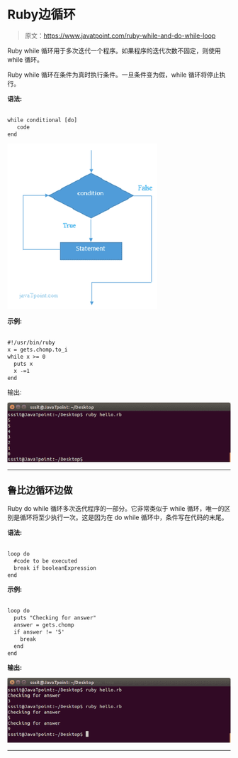 # Ruby边循环

> 原文：<https://www.javatpoint.com/ruby-while-and-do-while-loop>

Ruby while 循环用于多次迭代一个程序。如果程序的迭代次数不固定，则使用 while 循环。

Ruby while 循环在条件为真时执行条件。一旦条件变为假，while 循环将停止执行。

**语法:**

```

while conditional [do]
   code
end

```

![Ruby while loop 1](img/3288f11ac114da720827f9822a8a1509.png)

**示例:**

```

#!/usr/bin/ruby 
x = gets.chomp.to_i 
while x >= 0	 
  puts x 
  x -=1 
end 

```

输出:

![Ruby while loop 2](img/190b7a31fa47ef03b1abc85d78eae6a1.png)

* * *

## 鲁比边循环边做

Ruby do while 循环多次迭代程序的一部分。它非常类似于 while 循环，唯一的区别是循环将至少执行一次。这是因为在 do while 循环中，条件写在代码的末尾。

**语法:**

```

loop do 
  #code to be executed
  break if booleanExpression
end 

```

**示例:**

```

loop do 
  puts "Checking for answer" 
  answer = gets.chomp 
  if answer != '5' 
    break 
  end 
end

```

**输出:**

![Ruby while loop 3](img/f54c57c747f1e355aeb7705392467385.png)

* * *